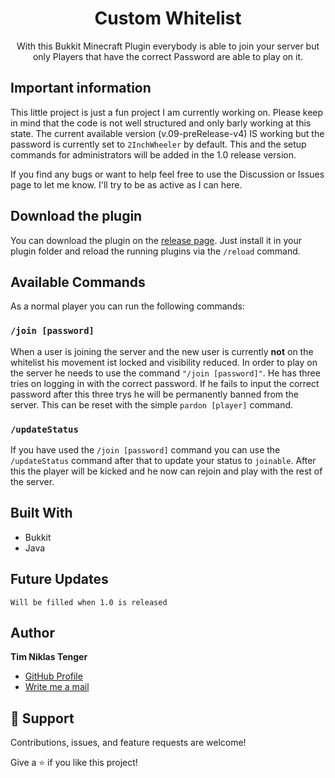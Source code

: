 <h1 align="center">Custom Whitelist<project-name></h1>

<p align="center"><project-description>With this Bukkit Minecraft Plugin everybody is able to join your server but only Players that have the correct Password are able to play on it.</p>
  
## Important information
  
This little project is just a fun project I am currently working on. Please keep in mind that the code is not well structured and only barly working at this state. The current available version (v.09-preRelease-v4) IS working but the password is currently set to `2InchWheeler` by default. This and the setup commands for administrators will be added in the 1.0 release version.
  
 If you find any bugs or want to help feel free to use the Discussion or Issues page to let me know. I'll try to be as active as I can here.

## Download the plugin
  
You can download the plugin on the [release page](https://github.com/Shotix/CustomWhitelist/releases "GitHub release page"). Just install it in your plugin folder and reload the running plugins via the `/reload` command.
  
## Available Commands

As a normal player you can run the following commands:

### `/join [password]`

When a user is joining the server and the new user is currently <b>not</b> on the whitelist his movement ist locked and visibility reduced. In order to play on the server he needs to use the command `"/join [password]"`. He has three tries on logging in with the correct password. If he fails to input the correct password after this three trys he will be permanently banned from the server. This can be reset with the simple `pardon [player]` command.

### `/updateStatus`

If you have used the `/join [password]` command you can use the `/updateStatus` command after that to update your status to `joinable`. After this the player will be kicked and he now can rejoin and play with the rest of the server. 

## Built With

- Bukkit
- Java

## Future Updates

`Will be filled when 1.0 is released`

## Author
  
**Tim Niklas Tenger**

- [GitHub Profile](https://github.com/Shotix "GitHub Profile")
- [Write me a mail](mailto:tregnet04@gmail.com?subject=CustomWhitelistPlugin "Write me a mail")

## 🤝 Support

Contributions, issues, and feature requests are welcome!

Give a ⭐️ if you like this project!
